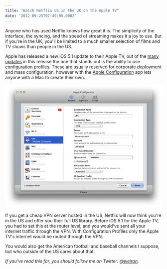 ```yaml
---
title: "Watch Netflix US in the UK on the Apple TV"
date: "2012-09-25T07:49:05.000Z"
---
```


Anyone who has used Netflix knows how great it is. The simplicity of the interface, the syncing, and the speed of streaming makes it a joy to use. But if you're in the UK, you'll be limited to a much smaller selection of films and TV shows than people in the US.

Apple has released a new iOS 5.1 update to their Apple TV, out of the [many updates](http://www.macworld.com/article/2010525/hands-on-with-apple-tv-software-update-5-1.html) in this release the one that stands out is the ability to use [configuration profiles](http://support.apple.com/kb/HT5437). These are usually reserved for corporate deployment and mass configuration, however with the [Apple Configuration](http://itunes.apple.com/us/app/apple-configurator/id434433123?mt=12) app lets anyone with a Mac to create their own. 

![ Apple Configurator - VPN Settings ](a97e2779-c7b5-48f6-b2ae-fd829173dee2.png)

If you get a cheap VPN server hosted in the US, Netflix will now think you're in the US and offer you their full US library. Before iOS 5.1 for the Apple TV, you had to set this at the router level, and you would've sent all your internet traffic through the VPN. With Configuration Profiles only the Apple TV's internet would be routed through the VPN.

You would also get the American football and baseball channels I suppose, but who outside of the US cares about that.

_If you've read this far, you should follow me on Twitter: [@weiran](https://twitter.com/weiran)._